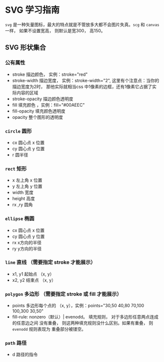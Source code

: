 # SVG 学习指南

`svg` 是一种矢量图标，最大的特点就是不管放多大都不会图片失真。`scg` 和 `canvas` 一样， 如果不设置宽高， 则默认是宽300， 高150。


## SVG 形状集合

### 公有属性

- stroke 描边颜色， 实例：stroke="red"
- stroke-width 描边宽度， 实例：stroke-width="2", 这里有个注意点：当你的描边宽度为2时， 那他实际就相当css 中1像素的边框，还有1像素它占据了实际内容的区域
- stroke-opacity 描边颜色透明度
- fill 填充颜色 ，实例：fill="#00AEEC"
- fill-opacity 填充颜色透明度
- opacity 整个图形的透明度
### `circle` 圆形

- cx 圆心点 x 位置
- cy 圆心点 y 位置
- r  圆半径

### `rect` 矩形

- x 左上角 x 位置
- y 左上角 y 位置
- width 宽度
- height 高度
- rx ,ry 圆角

### `ellipse` 椭圆

- cx 圆心点 x 位置
- cy 圆心点 y 位置
- rx x方向的半径
- ry y方向的半径

### `line` 直线 （需要指定 stroke 才能展示）

- x1, y1 起始点 （x, y）
- x2, y2 结束点 （x, y）

### `polygon` 多边形 （需要指定 stroke 或 fill 才能展示）
- points 多边形每个点的 （x, y），实例：points="30,50 40,80 70,100 100,300 30,50"
- fill-rule: nonzero（默认）| evenodd。 填充规则， 对于多边形任意两点连成的任意边之间 没有重叠， 则这两种填充规则没什么区别。如果有重叠， 则 `evenodd` 规则表现为 重叠部分被镂空。

### `path` 路径

- d 路径的指令



















